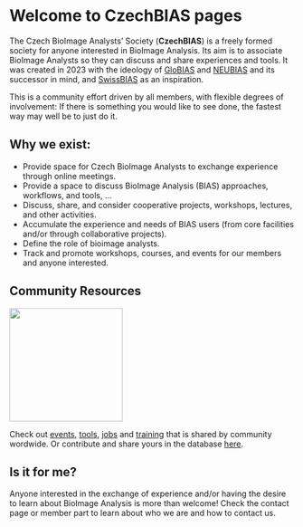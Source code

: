 # Welcome to CzechBIAS pages

The Czech BioImage Analysts’ Society (**CzechBIAS**) is a freely formed society for anyone interested in BioImage Analysis. Its aim is to associate BioImage Analysts so they can discuss and share experiences and tools. It was created in 2023 with the ideology of [GloBIAS](https://www.globias.org/) and [NEUBIAS](https://eubias.org/NEUBIAS/) and its successor in mind, and [SwissBIAS](https://swissbias.github.io/) as an inspiration.

This is a community effort driven by all members, with flexible degrees of involvement: If there is something you would like to see done, the fastest way may well be to just do it.

## Why we exist:

* Provide space for Czech BioImage Analysts to exchange experience through online meetings.
* Provide a space to discuss BioImage Analysis (BIAS) approaches, workflows, and tools, ...
* Discuss, share, and consider cooperative projects, workshops, lectures, and other activities.
* Accumulate the experience and needs of BIAS users (from core facilities and/or through collaborative projects).
* Define the role of bioimage analysts.
* Track and promote workshops, courses, and events for our members and anyone interested.

## Community Resources
[<img src="https://czechbias.github.io/_images/microsocpyDB_logo-black.png" width="200">](https://microscopydb.io)

Check out [events](./resources/events), [tools](resources/tools), [jobs](resources/jobs) and [training](resources/training) that is shared by community wordwide. Or contribute and share yours in the database [here](https://microscopydb.io/#add).

## Is it for me?

Anyone interested in the exchange of experience and/or having the desire to learn about BioImage Analysis is more than welcome! Check the contact page or member part to learn about who we are and how to contact us.


```{tableofcontents}
```
